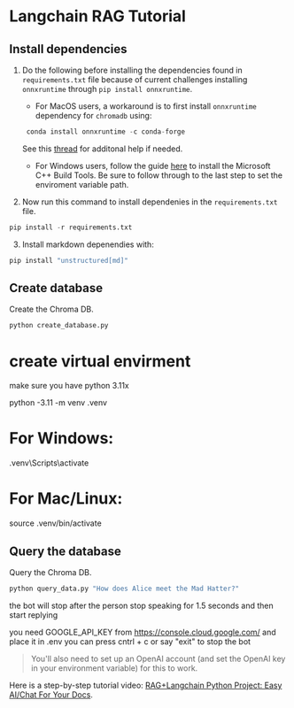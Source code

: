 # Langchain RAG Tutorial

## Install dependencies

1. Do the following before installing the dependencies found in `requirements.txt` file because of current challenges installing `onnxruntime` through `pip install onnxruntime`.

   - For MacOS users, a workaround is to first install `onnxruntime` dependency for `chromadb` using:

   ```python
    conda install onnxruntime -c conda-forge
   ```

   See this [thread](https://github.com/microsoft/onnxruntime/issues/11037) for additonal help if needed.

   - For Windows users, follow the guide [here](https://github.com/bycloudai/InstallVSBuildToolsWindows?tab=readme-ov-file) to install the Microsoft C++ Build Tools. Be sure to follow through to the last step to set the enviroment variable path.

2. Now run this command to install dependenies in the `requirements.txt` file.

```python
pip install -r requirements.txt
```

3. Install markdown depenendies with:

```python
pip install "unstructured[md]"
```

## Create database

Create the Chroma DB.

```python
python create_database.py
```

# create virtual envirment

make sure you have python 3.11x

python -3.11 -m venv .venv

# For Windows:

.venv\Scripts\activate

# For Mac/Linux:

source .venv/bin/activate

## Query the database

Query the Chroma DB.

```python
python query_data.py "How does Alice meet the Mad Hatter?"
```

the bot will stop after the person stop speaking for 1.5 seconds and then start replying

you need GOOGLE_API_KEY from https://console.cloud.google.com/ and place it in .env
you can press cntrl + c or say "exit" to stop the bot

> You'll also need to set up an OpenAI account (and set the OpenAI key in your environment variable) for this to work.

Here is a step-by-step tutorial video: [RAG+Langchain Python Project: Easy AI/Chat For Your Docs](https://www.youtube.com/watch?v=tcqEUSNCn8I&ab_channel=pixegami).

